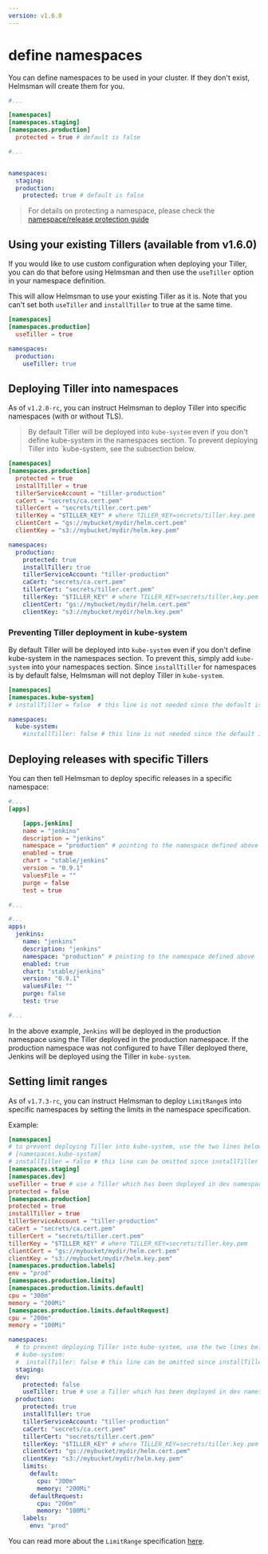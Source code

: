 ```yaml
---
version: v1.6.0
---
```


# define namespaces

You can define namespaces to be used in your cluster. If they don't exist, Helmsman will create them for you.

```toml
#...

[namespaces]
[namespaces.staging]
[namespaces.production]
  protected = true # default is false

#...
```

```yaml

namespaces:
  staging:
  production:
    protected: true # default is false

```

>For details on protecting a namespace, please check the [namespace/release protection guide](protect_namespaces_and_releases.md)

## Using your existing Tillers (available from v1.6.0)

If you would like to use custom configuration when deploying your Tiller, you can do that before using Helmsman and then use the `useTiller` option in your namespace definition.

This will allow Helmsman to use your existing Tiller as it is. Note that you can't set both `useTiller` and `installTiller` to true at the same time.

```toml
[namespaces]
[namespaces.production]
  useTiller = true
```

```yaml
namespaces:
  production:
    useTiller: true
```

## Deploying Tiller into namespaces

As of `v1.2.0-rc`, you can instruct Helmsman to deploy Tiller into specific namespaces (with or without TLS).

> By default Tiller will be deployed into `kube-system` even if you don't define kube-system in the namespaces section. To prevent deploying Tiller into `kube-system, see the subsection below.

```toml
[namespaces]
[namespaces.production]
  protected = true
  installTiller = true
  tillerServiceAccount = "tiller-production"
  caCert = "secrets/ca.cert.pem"
  tillerCert = "secrets/tiller.cert.pem"
  tillerKey = "$TILLER_KEY" # where TILLER_KEY=secrets/tiller.key.pem
  clientCert = "gs://mybucket/mydir/helm.cert.pem"
  clientKey = "s3://mybucket/mydir/helm.key.pem"
```

```yaml
namespaces:
  production:
    protected: true
    installTiller: true
    tillerServiceAccount: "tiller-production"
    caCert: "secrets/ca.cert.pem"
    tillerCert: "secrets/tiller.cert.pem"
    tillerKey: "$TILLER_KEY" # where TILLER_KEY=secrets/tiller.key.pem
    clientCert: "gs://mybucket/mydir/helm.cert.pem"
    clientKey: "s3://mybucket/mydir/helm.key.pem"
```

### Preventing Tiller deployment in kube-system

By default Tiller will be deployed into `kube-system` even if you don't define kube-system in the namespaces section. To prevent this, simply add `kube-system` into your namespaces section. Since `installTiller` for namespaces is by default false, Helmsman will not deploy Tiller in `kube-system`.

```toml
[namespaces]
[namespaces.kube-system]
# installTiller = false  # this line is not needed since the default is false, but can be added for human readability.
```
```yaml
namespaces:
  kube-system:
    #installTiller: false # this line is not needed since the default is false, but can be added for human readability.
```

## Deploying releases with specific Tillers
You can then tell Helmsman to deploy specific releases in a specific namespace:

```toml
#...
[apps]

    [apps.jenkins]
    name = "jenkins"
    description = "jenkins"
    namespace = "production" # pointing to the namespace defined above
    enabled = true
    chart = "stable/jenkins"
    version = "0.9.1"
    valuesFile = ""
    purge = false
    test = true

#...

```

```yaml
#...
apps:
  jenkins:
    name: "jenkins"
    description: "jenkins"
    namespace: "production" # pointing to the namespace defined above
    enabled: true
    chart: "stable/jenkins"
    version: "0.9.1"
    valuesFile: ""
    purge: false
    test: true

#...

```

In the above example, `Jenkins` will be deployed in the production namespace using the Tiller deployed in the production namespace. If the production namespace was not configured to have Tiller deployed there, Jenkins will be deployed using the Tiller in `kube-system`.

## Setting limit ranges

As of `v1.7.3-rc`, you can instruct Helmsman to deploy `LimitRange`s into specific namespaces by setting the limits in the namespace specification.

Example:

```toml
[namespaces]
# to prevent deploying Tiller into kube-system, use the two lines below
# [namespaces.kube-system]
# installTiller = false # this line can be omitted since installTiller defaults to false
[namespaces.staging]
[namespaces.dev]
useTiller = true # use a Tiller which has been deployed in dev namespace
protected = false
[namespaces.production]
protected = true
installTiller = true
tillerServiceAccount = "tiller-production"
caCert = "secrets/ca.cert.pem"
tillerCert = "secrets/tiller.cert.pem"
tillerKey = "$TILLER_KEY" # where TILLER_KEY=secrets/tiller.key.pem
clientCert = "gs://mybucket/mydir/helm.cert.pem"
clientKey = "s3://mybucket/mydir/helm.key.pem"
[namespaces.production.labels]
env = "prod"
[namespaces.production.limits]
[namespaces.production.limits.default]
cpu = "300m"
memory = "200Mi"
[namespaces.production.limits.defaultRequest]
cpu = "200m"
memory = "100Mi"
```

```yaml
namespaces:
  # to prevent deploying Tiller into kube-system, use the two lines below
  # kube-system:
  #  installTiller: false # this line can be omitted since installTiller defaults to false
  staging:
  dev:
    protected: false
    useTiller: true # use a Tiller which has been deployed in dev namespace
  production:
    protected: true
    installTiller: true
    tillerServiceAccount: "tiller-production"
    caCert: "secrets/ca.cert.pem"
    tillerCert: "secrets/tiller.cert.pem"
    tillerKey: "$TILLER_KEY" # where TILLER_KEY=secrets/tiller.key.pem
    clientCert: "gs://mybucket/mydir/helm.cert.pem"
    clientKey: "s3://mybucket/mydir/helm.key.pem"
    limits:
      default:
        cpu: "300m"
        memory: "200Mi"
      defaultRequest:
        cpu: "200m"
        memory: "100Mi"
    labels:
      env: "prod"
```

You can read more about the `LimitRange` specification [here](https://docs.openshift.com/enterprise/3.2/dev_guide/compute_resources.html#dev-viewing-limit-ranges).
